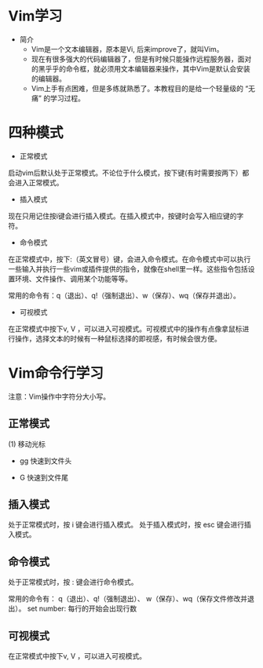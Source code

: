 # Vim学习

* 简介
    * Vim是一个文本编辑器，原本是Vi, 后来improve了，就叫Vim。
    * 现在有很多强大的代码编辑器了，但是有时候只能操作远程服务器，面对的黑乎乎的命令框，就必须用文本编辑器来操作，其中Vim是默认会安装的编辑器。
    * Vim上手有点困难，但是多练就熟悉了。本教程目的是给一个轻量级的 “无痛” 的学习过程。

# 四种模式

*  正常模式

启动vim后默认处于正常模式。不论位于什么模式，按下键(有时需要按两下）都会进入正常模式。

*  插入模式

现在只用记住按i键会进行插入模式。在插入模式中，按键时会写入相应键的字符。

*  命令模式

在正常模式中，按下:（英文冒号）键，会进入命令模式。在命令模式中可以执行一些输入并执行一些vim或插件提供的指令，就像在shell里一样。这些指令包括设置环境、文件操作、调用某个功能等等。

常用的命令有：q（退出）、q!（强制退出）、w（保存）、wq（保存并退出）。


*  可视模式

在正常模式中按下v, V ，可以进入可视模式。可视模式中的操作有点像拿鼠标进行操作，选择文本的时候有一种鼠标选择的即视感，有时候会很方便。


# Vim命令行学习

注意：Vim操作中字符分大小写。

## 正常模式

(1) 移动光标

* gg
快速到文件头

* G
快速到文件尾


## 插入模式

处于正常模式时，按 i 键会进行插入模式。
处于插入模式时，按 esc 键会进行插入模式。

## 命令模式

处于正常模式时，按 : 键会进行命令模式。

常用的命令有：
q（退出）、q!（强制退出）、
w（保存）、wq（保存文件修改并退出）。
set number: 每行的开始会出现行数

## 可视模式

在正常模式中按下v, V ，可以进入可视模式。
